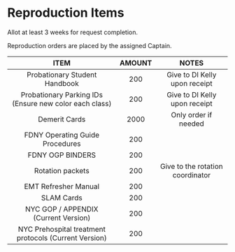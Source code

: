 # Reproduction Items

Allot at least 3 weeks for request completion.

Reproduction orders are placed by the assigned Captain.

|                        **ITEM**                        | **AMOUNT** |             **NOTES**            |
|:------------------------------------------------------:|:----------:|:--------------------------------:|
|              Probationary Student Handbook             |     200    |   Give to DI Kelly upon receipt  |
| Probationary Parking IDs (Ensure new color each class) |     200    |   Give to DI Kelly upon receipt  |
|                      Demerit Cards                     |    2000    |       Only order if needed       |
|             FDNY Operating Guide Procedures            |     200    |                                  |
|                    FDNY OGP BINDERS                    |     200    |                                  |
|                    Rotation packets                    |     200    | Give to the rotation coordinator |
|                  EMT Refresher Manual                  |     200    |                                  |
|                       SLAM Cards                       |     200    |                                  |
|          NYC GOP / APPENDIX (Current Version)          |     200    |                                  |
|  NYC Prehospital treatment protocols (Current Version) |     200    |                                  |